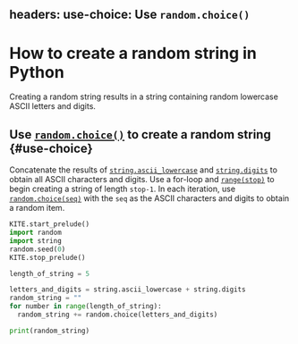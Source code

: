 headers:
  use-choice: Use `random.choice()`
---
# How to create a random string in Python
Creating a random string results in a string containing random lowercase ASCII letters and digits.

## Use [`random.choice()`](kite-sym:random.choice) to create a random string {#use-choice}
Concatenate the results of [`string.ascii_lowercase`](kite-sym:string.ascii_lowercase) and [`string.digits`](kite-sym:string.digits) to obtain all ASCII characters and digits. Use a for-loop and [`range(stop)`](kite-sym:builtins.range) to begin creating a string of length `stop-1`. In each iteration, use [`random.choice(seq)`](kite-sym:random.choice) with the `seq` as the ASCII characters and digits to obtain a random item.

```python
KITE.start_prelude()
import random
import string
random.seed(0)
KITE.stop_prelude()

length_of_string = 5

letters_and_digits = string.ascii_lowercase + string.digits
random_string = ""
for number in range(length_of_string):
  random_string += random.choice(letters_and_digits)

print(random_string)
```
